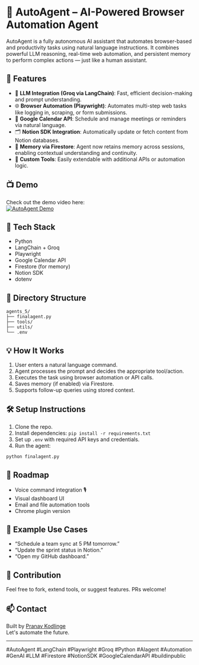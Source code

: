 
# 🤖 AutoAgent – AI-Powered Browser Automation Agent

AutoAgent is a fully autonomous AI assistant that automates browser-based and productivity tasks using natural language instructions. It combines powerful LLM reasoning, real-time web automation, and persistent memory to perform complex actions — just like a human assistant.

## 🚀 Features

- 🧠 **LLM Integration (Groq via LangChain)**: Fast, efficient decision-making and prompt understanding.
- 🌐 **Browser Automation (Playwright)**: Automates multi-step web tasks like logging in, scraping, or form submissions.
- 📅 **Google Calendar API**: Schedule and manage meetings or reminders via natural language.
- 🗂 **Notion SDK Integration**: Automatically update or fetch content from Notion databases.
- 💾 **Memory via Firestore**: Agent now retains memory across sessions, enabling contextual understanding and continuity.
- 🧰 **Custom Tools**: Easily extendable with additional APIs or automation logic.

## 📺 Demo

Check out the demo video here:  
[![AutoAgent Demo](https://img.youtube.com/vi/njlc8-r3hGw/0.jpg)](https://youtu.be/njlc8-r3hGw?si=Mlgu-g8m-IvMnWPV)

## 🔧 Tech Stack

- Python
- LangChain + Groq
- Playwright
- Google Calendar API
- Firestore (for memory)
- Notion SDK
- dotenv

## 📂 Directory Structure

```
agents_5/
├── finalagent.py
├── tools/
├── utils/
└── .env
```

## 💡 How It Works

1. User enters a natural language command.
2. Agent processes the prompt and decides the appropriate tool/action.
3. Executes the task using browser automation or API calls.
4. Saves memory (if enabled) via Firestore.
5. Supports follow-up queries using stored context.

## 🛠 Setup Instructions

1. Clone the repo.
2. Install dependencies: `pip install -r requirements.txt`
3. Set up `.env` with required API keys and credentials.
4. Run the agent:
```bash
python finalagent.py
```

## 🔮 Roadmap

- Voice command integration 🎙️
- Visual dashboard UI
- Email and file automation tools
- Chrome plugin version

## 🧠 Example Use Cases

- “Schedule a team sync at 5 PM tomorrow.”
- “Update the sprint status in Notion.”
- “Open my GitHub dashboard.”

## 🙌 Contribution

Feel free to fork, extend tools, or suggest features. PRs welcome!

## 📫 Contact

Built by [Pranav Kodlinge](https://www.linkedin.com/in/pranavkodlinge)  
Let's automate the future.

---

#AutoAgent #LangChain #Playwright #Groq #Python #AIagent #Automation #GenAI #LLM #Firestore #NotionSDK #GoogleCalendarAPI #buildinpublic
